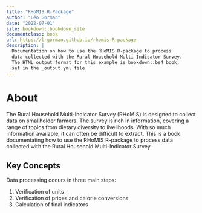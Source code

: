 ```yaml
--- 
title: "RHoMIS R-Package"
author: "Léo Gorman"
date: "2022-07-01"
site: bookdown::bookdown_site
documentclass: book
url: https://l-gorman.github.io/rhomis-R-package
description: |
  Documentation on how to use the RHoMIS R-package to process
  data collected with the Rural Household Multi-Indicator Survey.
  The HTML output format for this example is bookdown::bs4_book,
  set in the _output.yml file.
---
```


# About

The Rural Household Multi-Indicator Survey (RHoMIS) is designed to collect data on smallholder farmers.
The survey is rich in information, covering a range of topics from dietary diversity to livelihoods.
With so much information available, it can often be difficult to extract, 
This is a book documentating how to use the RHoMIS R-package to process
data collected with the Rural Household Multi-Indicator Survey.

## Key Concepts

Data processing occurs in three main steps:

1. Verification of units
2. Verification of prices and calorie conversions
3. Calculation of final indicators

